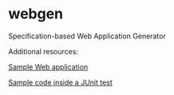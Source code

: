webgen
======

Specification-based Web Application Generator

Additional resources:

[Sample Web application](http://sciplace.org/downloads/sample-webgen.zip)

[Sample code inside a JUnit test](src/test/java/edworld/webgen/WebInterfaceTest.java)
